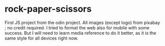 # rock-paper-scissors
First JS project from the odin project.
All images (except logo) from pixabay ; no credit required.
I tried to format the web also for mobile with some success. But I will need to learn media reference to do it better, as it is the same style for all devices right now.